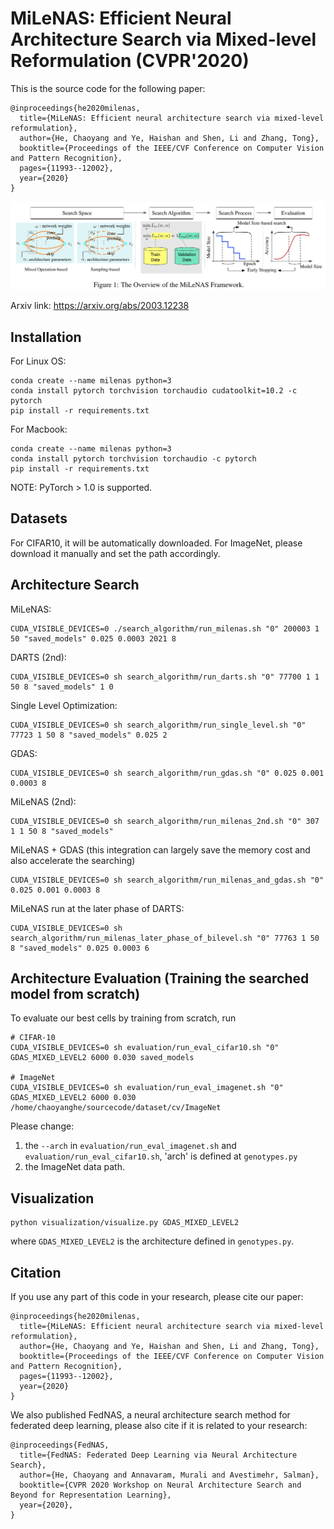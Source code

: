 # MiLeNAS: Efficient Neural Architecture Search via Mixed-level Reformulation (CVPR'2020)
This is the source code for the following paper:
```
@inproceedings{he2020milenas,
  title={MiLeNAS: Efficient neural architecture search via mixed-level reformulation},
  author={He, Chaoyang and Ye, Haishan and Shen, Li and Zhang, Tong},
  booktitle={Proceedings of the IEEE/CVF Conference on Computer Vision and Pattern Recognition},
  pages={11993--12002},
  year={2020}
}
```

![MiLeNAS](docs/MiLeNAS.png)

Arxiv link: https://arxiv.org/abs/2003.12238

## Installation
For Linux OS:

```
conda create --name milenas python=3
conda install pytorch torchvision torchaudio cudatoolkit=10.2 -c pytorch
pip install -r requirements.txt
```

For Macbook:

```
conda create --name milenas python=3
conda install pytorch torchvision torchaudio -c pytorch
pip install -r requirements.txt
```


NOTE: PyTorch > 1.0 is supported.

## Datasets
For CIFAR10, it will be automatically downloaded.
For ImageNet, please download it manually and set the path accordingly.

## Architecture Search
MiLeNAS:
```
CUDA_VISIBLE_DEVICES=0 ./search_algorithm/run_milenas.sh "0" 200003 1 50 "saved_models" 0.025 0.0003 2021 8
```

DARTS (2nd):
```
CUDA_VISIBLE_DEVICES=0 sh search_algorithm/run_darts.sh "0" 77700 1 1 50 8 "saved_models" 1 0
```

Single Level Optimization:
```
CUDA_VISIBLE_DEVICES=0 sh search_algorithm/run_single_level.sh "0" 77723 1 50 8 "saved_models" 0.025 2
```

GDAS:
```
CUDA_VISIBLE_DEVICES=0 sh search_algorithm/run_gdas.sh "0" 0.025 0.001 0.0003 8
```

MiLeNAS (2nd):
```
CUDA_VISIBLE_DEVICES=0 sh search_algorithm/run_milenas_2nd.sh "0" 307 1 1 50 8 "saved_models"
```

MiLeNAS + GDAS (this integration can largely save the memory cost and also accelerate the searching)
```
CUDA_VISIBLE_DEVICES=0 sh search_algorithm/run_milenas_and_gdas.sh "0" 0.025 0.001 0.0003 8
```

MiLeNAS run at the later phase of DARTS:
```
CUDA_VISIBLE_DEVICES=0 sh search_algorithm/run_milenas_later_phase_of_bilevel.sh "0" 77763 1 50 8 "saved_models" 0.025 0.0003 6
```

## Architecture Evaluation (Training the searched model from scratch)
To evaluate our best cells by training from scratch, run
```
# CIFAR-10
CUDA_VISIBLE_DEVICES=0 sh evaluation/run_eval_cifar10.sh "0" GDAS_MIXED_LEVEL2 6000 0.030 saved_models

# ImageNet
CUDA_VISIBLE_DEVICES=0 sh evaluation/run_eval_imagenet.sh "0" GDAS_MIXED_LEVEL2 6000 0.030 /home/chaoyanghe/sourcecode/dataset/cv/ImageNet
```
Please change:
 
1. the `--arch` in `evaluation/run_eval_imagenet.sh` and `evaluation/run_eval_cifar10.sh`, 'arch' is defined at `genotypes.py`
2. the ImageNet data path.


## Visualization
```
python visualization/visualize.py GDAS_MIXED_LEVEL2
```
where `GDAS_MIXED_LEVEL2` is the architecture defined in `genotypes.py`.

## Citation
If you use any part of this code in your research, please cite our paper:
```
@inproceedings{he2020milenas,
  title={MiLeNAS: Efficient neural architecture search via mixed-level reformulation},
  author={He, Chaoyang and Ye, Haishan and Shen, Li and Zhang, Tong},
  booktitle={Proceedings of the IEEE/CVF Conference on Computer Vision and Pattern Recognition},
  pages={11993--12002},
  year={2020}
}
```
We also published FedNAS, a neural architecture search method for federated deep learning, please also cite if it is related to your research:
```
@inproceedings{FedNAS,
  title={FedNAS: Federated Deep Learning via Neural Architecture Search},
  author={He, Chaoyang and Annavaram, Murali and Avestimehr, Salman},
  booktitle={CVPR 2020 Workshop on Neural Architecture Search and Beyond for Representation Learning},
  year={2020},
}
```
